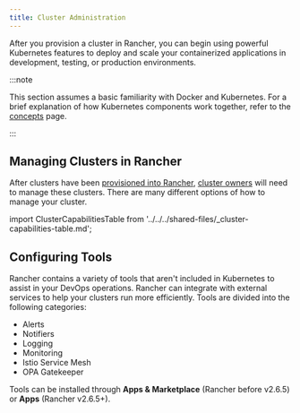 ```yaml
---
title: Cluster Administration
---
```


<head>
  <link rel="canonical" href="https://ranchermanager.docs.rancher.com/how-to-guides/new-user-guides/manage-clusters"/>
</head>

After you provision a cluster in Rancher, you can begin using powerful Kubernetes features to deploy and scale your containerized applications in development, testing, or production environments.

:::note

This section assumes a basic familiarity with Docker and Kubernetes. For a brief explanation of how Kubernetes components work together, refer to the [concepts](../../../reference-guides/kubernetes-concepts.md) page.

:::

## Managing Clusters in Rancher

After clusters have been [provisioned into Rancher](../kubernetes-clusters-in-rancher-setup/kubernetes-clusters-in-rancher-setup.md), [cluster owners](../authentication-permissions-and-global-configuration/manage-role-based-access-control-rbac/cluster-and-project-roles.md#cluster-roles) will need to manage these clusters. There are many different options of how to manage your cluster.

import ClusterCapabilitiesTable from '../../../shared-files/_cluster-capabilities-table.md';

<ClusterCapabilitiesTable />

## Configuring Tools

Rancher contains a variety of tools that aren't included in Kubernetes to assist in your DevOps operations. Rancher can integrate with external services to help your clusters run more efficiently. Tools are divided into the following categories:

- Alerts
- Notifiers
- Logging
- Monitoring
- Istio Service Mesh
- OPA Gatekeeper

Tools can be installed through **Apps & Marketplace** (Rancher before v2.6.5) or **Apps** (Rancher v2.6.5+).

